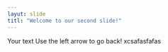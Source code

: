 ```yaml
---
layut: slide
titl: "Welcome to our second slide!"
---
```

Your text
Use the left arrow to go back!
xcsafasfafas
